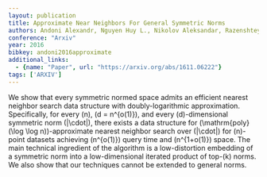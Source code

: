 ```yaml
---
layout: publication
title: Approximate Near Neighbors For General Symmetric Norms
authors: Andoni Alexandr, Nguyen Huy L., Nikolov Aleksandar, Razenshteyn Ilya, Waingarten Erik
conference: "Arxiv"
year: 2016
bibkey: andoni2016approximate
additional_links:
  - {name: "Paper", url: "https://arxiv.org/abs/1611.06222"}
tags: ['ARXIV']
---
```

We show that every symmetric normed space admits an efficient nearest neighbor search data structure with doubly-logarithmic approximation. Specifically, for every \(n\), \(d = n^\{o(1)\}\), and every \(d\)-dimensional symmetric norm \(\|\cdot\|\), there exists a data structure for \(\mathrm\{poly\}(\log \log n)\)-approximate nearest neighbor search over \(\|\cdot\|\) for \(n\)-point datasets achieving \(n^\{o(1)\}\) query time and \(n^\{1+o(1)\}\) space. The main technical ingredient of the algorithm is a low-distortion embedding of a symmetric norm into a low-dimensional iterated product of top-\(k\) norms. We also show that our techniques cannot be extended to general norms.
